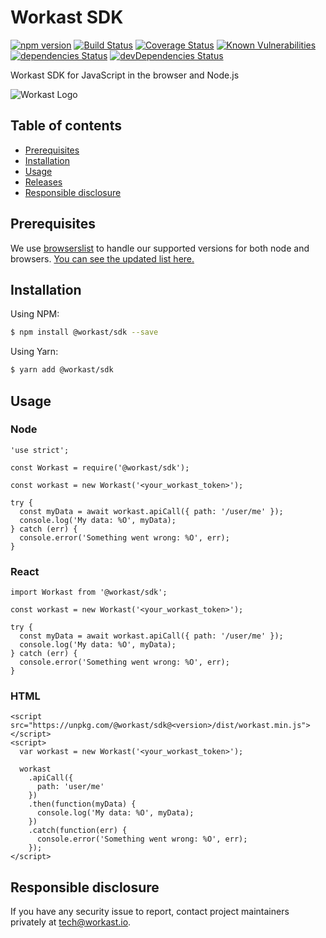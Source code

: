 # Workast SDK

[![npm version](https://img.shields.io/npm/v/@workast/sdk?color=blue)](https://www.npmjs.com/package/@workast/sdk)
[![Build Status](https://travis-ci.org/workast/workast-sdk-js.svg?branch=master)](https://travis-ci.org/workast/workast-sdk-js)
[![Coverage Status](https://coveralls.io/repos/github/workast/workast-sdk-js/badge.svg?branch=master)](https://coveralls.io/github/workast/workast-sdk-js?branch=master)
[![Known Vulnerabilities](https://snyk.io/test/github/workast/workast-sdk-js/badge.svg?targetFile=package.json)](https://snyk.io/test/github/workast/workast-sdk-js?targetFile=package.json)
[![dependencies Status](https://david-dm.org/workast/workast-sdk-js/status.svg)](https://david-dm.org/workast/workast-sdk-js)
[![devDependencies Status](https://david-dm.org/workast/workast-sdk-js/dev-status.svg)](https://david-dm.org/workast/workast-sdk-js?type=dev)

Workast SDK for JavaScript in the browser and Node.js

![Workast Logo](https://cdn.workast.io/workast-logo.png "Workast")

## Table of contents
- [Prerequisites](#prerequisites)
- [Installation](#installation)
- [Usage](#usage)
- [Releases](CHANGELOG.md)
- [Responsible disclosure](#responsible-disclosure)

## Prerequisites
We use [browserslist](https://github.com/browserslist/browserslist) to handle our supported versions for both node and browsers. [You can see the updated list here.](https://browserl.ist/?q=%3E+1%25%2C+last+2+versions%2C+not+dead%2C+maintained+node+versions)

## Installation
Using NPM:
```bash
$ npm install @workast/sdk --save
```
Using Yarn:
```bash
$ yarn add @workast/sdk
```

## Usage

### Node
```
'use strict';

const Workast = require('@workast/sdk');

const workast = new Workast('<your_workast_token>');

try {
  const myData = await workast.apiCall({ path: '/user/me' });
  console.log('My data: %O', myData);
} catch (err) {
  console.error('Something went wrong: %O', err);
}
```

### React
```
import Workast from '@workast/sdk';

const workast = new Workast('<your_workast_token>');

try {
  const myData = await workast.apiCall({ path: '/user/me' });
  console.log('My data: %O', myData);
} catch (err) {
  console.error('Something went wrong: %O', err);
}
```

### HTML
```
<script src="https://unpkg.com/@workast/sdk@<version>/dist/workast.min.js"></script>
<script>
  var workast = new Workast('<your_workast_token>');

  workast
    .apiCall({
      path: 'user/me'
    })
    .then(function(myData) {
      console.log('My data: %O', myData);
    })
    .catch(function(err) {
      console.error('Something went wrong: %O', err);
    });
</script>
```

## Responsible disclosure
If you have any security issue to report, contact project maintainers privately at [tech@workast.io](mailto:tech@workast.io?subject=[workast-sdk-js]%20Issue).
